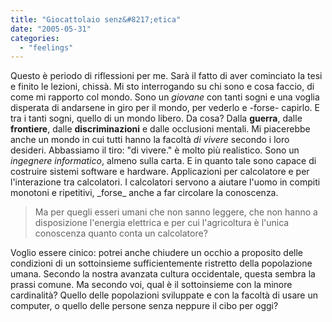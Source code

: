 ```yaml
---
title: "Giocattolaio senz&#8217;etica"
date: "2005-05-31"
categories: 
  - "feelings"
---
```


Questo è periodo di riflessioni per me. Sarà il fatto di aver cominciato la tesi e finito le lezioni, chissà. Mi sto interrogando su chi sono e cosa faccio, di come mi rapporto col mondo. Sono un _giovane_ con tanti sogni e una voglia disperata di andarsene in giro per il mondo, per vederlo e -forse- capirlo. E tra i tanti sogni, quello di un mondo libero. Da cosa? Dalla **guerra**, dalle **frontiere**, dalle **discriminazioni** e dalle occlusioni mentali. Mi piacerebbe anche un mondo in cui tutti hanno la facoltà _di vivere_ secondo i loro desideri. Abbassiamo il tiro: "di vivere." è molto più realistico. Sono un _ingegnere informatico_, almeno sulla carta. E in quanto tale sono capace di costruire sistemi software e hardware. Applicazioni per calcolatore e per l'interazione tra calcolatori. I calcolatori servono a aiutare l'uomo in compiti monotoni e ripetitivi, \_forse\_ anche a far circolare la conoscenza.

> Ma per quegli esseri umani che non sanno leggere, che non hanno a disposizione l'energia elettrica e per cui l'agricoltura è l'unica conoscenza quanto conta un calcolatore?

Voglio essere cinico: potrei anche chiudere un occhio a proposito delle condizioni di un sottoinsieme sufficientemente ristretto della popolazione umana. Secondo la nostra avanzata cultura occidentale, questa sembra la prassi comune. Ma secondo voi, qual è il sottoinsieme con la minore cardinalità? Quello delle popolazioni sviluppate e con la facoltà di usare un computer, o quello delle persone senza neppure il cibo per oggi?
